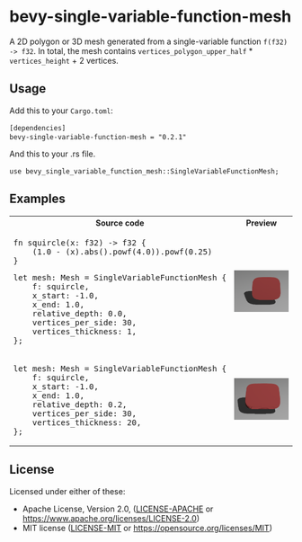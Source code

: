 # bevy-single-variable-function-mesh

A 2D polygon or 3D mesh generated from a single-variable function `f(f32) -> f32`. In total, the mesh contains `vertices_polygon_upper_half` * `vertices_height` + 2 vertices.

## Usage

Add this to your ```Cargo.toml```:

```
[dependencies]
bevy-single-variable-function-mesh = "0.2.1"
```

And this to your .rs file.

```
use bevy_single_variable_function_mesh::SingleVariableFunctionMesh;
```

## Examples

<table>

<tr><th>Source code</th><th>Preview</th></td>

<tr>
<td>
<pre>
fn squircle(x: f32) -> f32 {
    (1.0 - (x).abs().powf(4.0)).powf(0.25)
}
</pre>
<pre>
let mesh: Mesh = SingleVariableFunctionMesh {
    f: squircle,
    x_start: -1.0,
    x_end: 1.0,
    relative_depth: 0.0,
    vertices_per_side: 30,
    vertices_thickness: 1,
};
</pre>
</td>
<td><img src="images/squircle.png"></td>
</tr>

<tr>
<td>
<pre>
let mesh: Mesh = SingleVariableFunctionMesh {
    f: squircle,
    x_start: -1.0,
    x_end: 1.0,
    relative_depth: 0.2,
    vertices_per_side: 30,
    vertices_thickness: 20,
};
</pre>
</td>
<td><img src="images/squircle3d.png"></td>
</tr>

</table>

## License

Licensed under either of these:

 * Apache License, Version 2.0, ([LICENSE-APACHE](LICENSE-APACHE) or
   https://www.apache.org/licenses/LICENSE-2.0)
 * MIT license ([LICENSE-MIT](LICENSE-MIT) or
   https://opensource.org/licenses/MIT)
